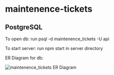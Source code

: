 # maintenence-tickets

## PostgreSQL

To open db: run psql -d maintenence_tickets -U api

To start server: run npm start in server directory

ER Diagram for db:

![maintenence_tickets ER Diagram](https://github.com/garrettsmet/maintenence-tickets/assets/38598622/a6ca2256-2f24-42a3-8241-89803560869f)
